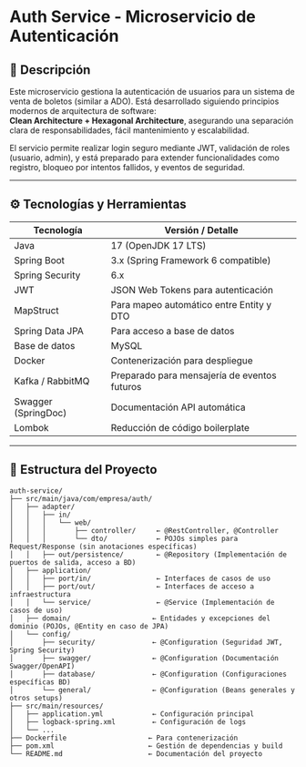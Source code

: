 # Auth Service - Microservicio de Autenticación

## 📖 Descripción

Este microservicio gestiona la autenticación de usuarios para un sistema de venta de boletos (similar a ADO). Está desarrollado siguiendo principios modernos de arquitectura de software:  
**Clean Architecture + Hexagonal Architecture**, asegurando una separación clara de responsabilidades, fácil mantenimiento y escalabilidad.

El servicio permite realizar login seguro mediante JWT, validación de roles (usuario, admin), y está preparado para extender funcionalidades como registro, bloqueo por intentos fallidos, y eventos de seguridad.

---

## ⚙️ Tecnologías y Herramientas

| Tecnología             | Versión / Detalle                           |
|-----------------------|----------------------------------------------|
| Java                  | 17 (OpenJDK 17 LTS)                          |
| Spring Boot           | 3.x (Spring Framework 6 compatible)          |
| Spring Security       | 6.x                                          |
| JWT                   | JSON Web Tokens para autenticación           |
| MapStruct             | Para mapeo automático entre Entity y DTO     |
| Spring Data JPA       | Para acceso a base de datos                  |
| Base de datos         | MySQL                                        |
| Docker                | Contenerización para despliegue              |
| Kafka / RabbitMQ      | Preparado para mensajería de eventos futuros |
| Swagger (SpringDoc)   | Documentación API automática                 |
| Lombok                | Reducción de código boilerplate              |


---

## 📂 Estructura del Proyecto

```plaintext
auth-service/
├── src/main/java/com/empresa/auth/
│   ├── adapter/
│   │   ├── in/
│   │   │   └── web/
│   │   │       ├── controller/     ← @RestController, @Controller
│   │   │       └── dto/            ← POJOs simples para Request/Response (sin anotaciones específicas)
│   │   ├── out/persistence/        ← @Repository (Implementación de puertos de salida, acceso a BD)
│   ├── application/
│   │   ├── port/in/                ← Interfaces de casos de uso
│   │   ├── port/out/               ← Interfaces de acceso a infraestructura
│   │   └── service/                ← @Service (Implementación de casos de uso)
│   ├── domain/                    ← Entidades y excepciones del dominio (POJOs, @Entity en caso de JPA)
│   └── config/
│       ├── security/              ← @Configuration (Seguridad JWT, Spring Security)
│       ├── swagger/               ← @Configuration (Documentación Swagger/OpenAPI)
│       ├── database/              ← @Configuration (Configuraciones específicas BD)
│       └── general/               ← @Configuration (Beans generales y otros setups)
├── src/main/resources/
│   ├── application.yml            ← Configuración principal
│   ├── logback-spring.xml         ← Configuración de logs
│   └── ...
├── Dockerfile                    ← Para contenerización
├── pom.xml                       ← Gestión de dependencias y build
└── README.md                     ← Documentación del proyecto




